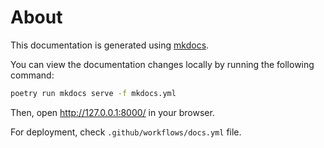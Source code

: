 # About
This documentation is generated using [mkdocs](https://www.mkdocs.org/).

You can view the documentation changes locally by running the following command:

```bash
poetry run mkdocs serve -f mkdocs.yml
```

Then, open http://127.0.0.1:8000/ in your browser.

For deployment, check `.github/workflows/docs.yml` file.
